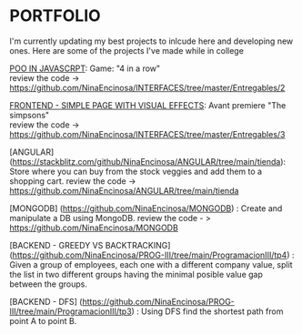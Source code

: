 # PORTFOLIO
I'm currently updating my best projects to inlcude here and developing new ones.
Here are some of the projects I've made while in college

[POO IN JAVASCRPT](https://ninaencinosa.github.io/INTERFACES/Entregables/2/index.html): Game: "4 in a row" <br/>
review the code -> https://github.com/NinaEncinosa/INTERFACES/tree/master/Entregables/2

[FRONTEND - SIMPLE PAGE WITH VISUAL EFFECTS](https://ninaencinosa.github.io/INTERFACES/Entregables/3/index.html): Avant premiere "The simpsons" <br/>
review the code -> https://github.com/NinaEncinosa/INTERFACES/tree/master/Entregables/3

[ANGULAR] (https://stackblitz.com/github/NinaEncinosa/ANGULAR/tree/main/tienda): Store where you can buy from the stock veggies and add them to a shopping cart.
review the code -> https://github.com/NinaEncinosa/ANGULAR/tree/main/tienda

[MONGODB] (https://github.com/NinaEncinosa/MONGODB) : Create and manipulate a DB using MongoDB.
review the code - > https://github.com/NinaEncinosa/MONGODB

[BACKEND - GREEDY VS BACKTRACKING] (https://github.com/NinaEncinosa/PROG-III/tree/main/ProgramacionIII/tp4) : Given a group of employees, each one with a different company value, split the list in two different groups having the minimal posible value gap between the groups.

[BACKEND - DFS] (https://github.com/NinaEncinosa/PROG-III/tree/main/ProgramacionIII/tp3) : Using DFS find the shortest path from point A to point B. 



